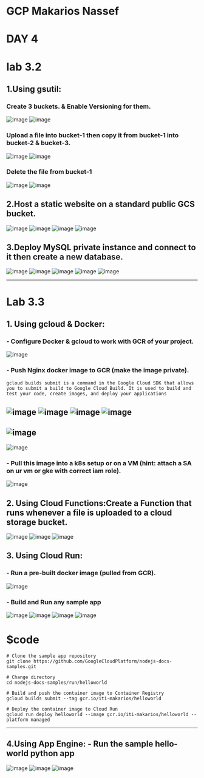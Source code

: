 # GCP Makarios Nassef
# DAY 4
# lab 3.2

## 1.Using gsutil:
### Create 3 buckets. & Enable Versioning for them.  
![image](https://user-images.githubusercontent.com/28235504/213775124-3d4aac1b-6d51-420b-a5b8-a16fe8941271.png)
![image](https://user-images.githubusercontent.com/28235504/213775770-26fa3409-7c28-4dc4-9e6c-8127805259fa.png)

### Upload a file into bucket-1 then copy it from bucket-1 into bucket-2 & bucket-3. 
![image](https://user-images.githubusercontent.com/28235504/213776482-eae33621-bf54-4b91-b7d4-ce40cf86039b.png)
![image](https://user-images.githubusercontent.com/28235504/213776719-b6897417-8e26-4ed6-84d9-54666279ff1f.png)

### Delete the file from bucket-1 
![image](https://user-images.githubusercontent.com/28235504/213776876-5e8186a0-70d3-4501-9269-59e061a73716.png)
![image](https://user-images.githubusercontent.com/28235504/213777012-9228f2d5-082a-41e0-b1f1-083e3f147215.png)


## 2.Host a static website on a standard public GCS bucket.
![image](https://user-images.githubusercontent.com/28235504/213801953-d991890b-80cb-475b-bc51-a2a08db702df.png)
![image](https://user-images.githubusercontent.com/28235504/213802094-4bf8f572-fd10-4b9e-a1e8-93c9d2ee0cb5.png)
![image](https://user-images.githubusercontent.com/28235504/213802543-41351ea6-5bd7-4c72-a9e1-dada6a3ca806.png)
![image](https://user-images.githubusercontent.com/28235504/213802704-4d56e770-05c6-4bd9-ba06-bcd0e958974c.png)


## 3.Deploy MySQL private instance and connect to it then create a new database.
![image](https://user-images.githubusercontent.com/28235504/213794278-4b6c8031-afc2-47dc-84c7-064213bd1c1f.png)
![image](https://user-images.githubusercontent.com/28235504/213794434-4c8a432a-ebbf-4163-83c9-aa57762e2167.png)
![image](https://user-images.githubusercontent.com/28235504/213796975-9b56f751-887e-4b8b-b37c-a809f379f035.png)
![image](https://user-images.githubusercontent.com/28235504/213797641-c86c5b6d-e84c-45a7-b384-10856dc599b7.png)
![image](https://user-images.githubusercontent.com/28235504/213805027-01cc4bab-1adc-4f08-a93c-ba500b3da8e9.png)

------------------------
# Lab 3.3

## 1. Using gcloud & Docker:
### - Configure Docker & gcloud to work with GCR of your project.
![image](https://user-images.githubusercontent.com/28235504/213688321-e48b281c-8012-47f8-80a5-8683de594b5e.png)

### - Push Nginx docker image to GCR (make the image private).
```
gcloud builds submit is a command in the Google Cloud SDK that allows you to submit a build to Google Cloud Build. It is used to build and test your code, create images, and deploy your applications
```
![image](https://user-images.githubusercontent.com/28235504/213697070-3fad418b-d037-4c83-9079-db40e585aaac.png)
![image](https://user-images.githubusercontent.com/28235504/213697481-bbe21af4-c9e8-4e95-90d7-d4942a5e8009.png)
![image](https://user-images.githubusercontent.com/28235504/213697966-e63145db-2d41-4a0e-9b9d-363d1d4eaa61.png)
![image](https://user-images.githubusercontent.com/28235504/213710693-5e75e423-8b4a-455f-9b17-c1c6331b0c50.png)
---------------
![image](https://user-images.githubusercontent.com/28235504/213721236-3db3cb71-d1ea-4e23-956e-3f6cff089e38.png)
-------------------------
![image](https://user-images.githubusercontent.com/28235504/213717440-4fc7b49a-3c92-483d-a450-96c80f9f8b02.png)

### - Pull this image into a k8s setup or on a VM (hint: attach a SA on ur vm or gke with correct iam role).
![image](https://user-images.githubusercontent.com/28235504/213697128-1905c5c8-a9e0-4728-899f-534c7f54aa40.png)   
    
## 2. Using Cloud Functions:Create a Function that runs whenever a file is uploaded to a cloud storage bucket.
![image](https://user-images.githubusercontent.com/28235504/213740898-394d5f0d-28cb-42c9-a692-d27ed9cc1eb5.png)
![image](https://user-images.githubusercontent.com/28235504/213741155-9baeb209-4939-4220-bf03-c3be4a291b91.png)
![image](https://user-images.githubusercontent.com/28235504/213741209-b2248f6a-23d1-4dc3-9bc5-64a62f58cbef.png)

## 3. Using Cloud Run: 
### - Run a pre-built docker image (pulled from GCR).
![image](https://user-images.githubusercontent.com/28235504/213755196-b064fcb2-b336-4955-b7ca-4ed33018e980.png)

### - Build and Run any sample app
![image](https://user-images.githubusercontent.com/28235504/213765838-943bba31-74b7-4364-9598-9af627a20016.png)
![image](https://user-images.githubusercontent.com/28235504/213765961-876091d8-1006-49e5-bd97-ca2b1abf8dbe.png)
![image](https://user-images.githubusercontent.com/28235504/213767129-f8d6bd42-780d-41db-a82e-c01fcda4d60f.png)
![image](https://user-images.githubusercontent.com/28235504/213766048-11640bd6-5fa0-4779-bd18-7a8d021b8cf1.png)
# $code
```
# Clone the sample app repository
git clone https://github.com/GoogleCloudPlatform/nodejs-docs-samples.git

# Change directory
cd nodejs-docs-samples/run/helloworld

# Build and push the container image to Container Registry
gcloud builds submit --tag gcr.io/iti-makarios/helloworld

# Deploy the container image to Cloud Run
gcloud run deploy helloworld --image gcr.io/iti-makarios/helloworld --platform managed

```
--------------------------------------
    
## 4.Using App Engine: - Run the sample hello-world python app

![image](https://user-images.githubusercontent.com/28235504/213685433-ba6c1a21-3a1a-476a-9859-c619559a4e40.png)
![image](https://user-images.githubusercontent.com/28235504/213685238-c33d35ff-5758-44e6-82df-23ebba109ccf.png)
![image](https://user-images.githubusercontent.com/28235504/213684978-624e671b-629f-40ed-ae3c-3c97c4cf09f2.png)


